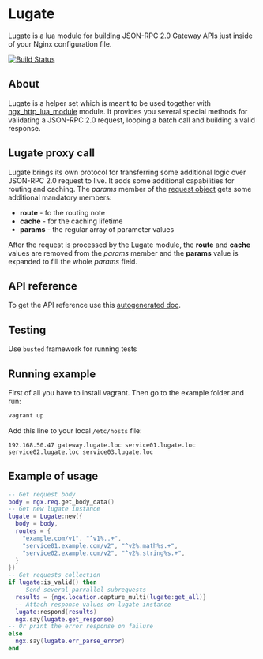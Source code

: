 # Lugate
Lugate is a lua module for building JSON-RPC 2.0 Gateway APIs just inside of your Nginx configuration file.

[![Build Status](https://travis-ci.org/zinovyev/lugate.svg?branch=master)](https://travis-ci.org/zinovyev/lugate)

## About
Lugate is a helper set which is meant to be used together with [ngx\_http\_lua\_module](https://github.com/openresty/lua-nginx-module) module.
It provides you several special methods for validating a JSON-RPC 2.0 request, looping a batch call and building a
valid response.

## Lugate proxy call
Lugate brings its own protocol for transferring some additional logic over JSON-RPC 2.0 request to live. It adds
some additional capabilities for routing and caching.
The *params* member of the [request object](http://www.jsonrpc.org/specification#request_object) gets some additional mandatory members:

* **route** - fo the routing note
* **cache** - for the caching lifetime
* **params** - the regular array of parameter values

After the request is processed by the Lugate module, the **route** and **cache** values are removed from the
*params* member and the **params** value is expanded to fill the whole *params* field.

## API reference
To get the API reference use this [autogenerated doc](http://zinovyev.github.io/lugate).

## Testing
Use `busted` framework for running tests

## Running example
First of all you have to install vagrant. Then go to the example folder and run:
```bash
vagrant up
```
Add this line to your local `/etc/hosts` file:
```
192.168.50.47 gateway.lugate.loc service01.lugate.loc service02.lugate.loc service03.lugate.loc
```

## Example of usage
```lua
-- Get request body
body = ngx.req.get_body_data()
-- Get new lugate instance
lugate = Lugate:new({
  body = body,
  routes = {
    "example.com/v1", "^v1%..+",
    "service01.example.com/v2", "^v2%.math%s.+",
    "service02.example.com/v2", "^v2%.string%s.+",
  }
})
-- Get requests collection
if lugate:is_valid() then
  -- Send several parrallel subrequests
  results = {ngx.location.capture_multi(lugate:get_all)}
  -- Attach response values on lugate instance
  lugate:respond(results)
  ngx.say(lugate.get_response)
-- Or print the error response on failure
else
  ngx.say(lugate.err_parse_error)    
end
```